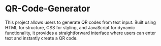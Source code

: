 # QR-Code-Generator
This project allows users to generate QR codes from text input. Built using HTML for structure, CSS for styling, and JavaScript for dynamic functionality, it provides a straightforward interface where users can enter text and instantly create a QR code.
